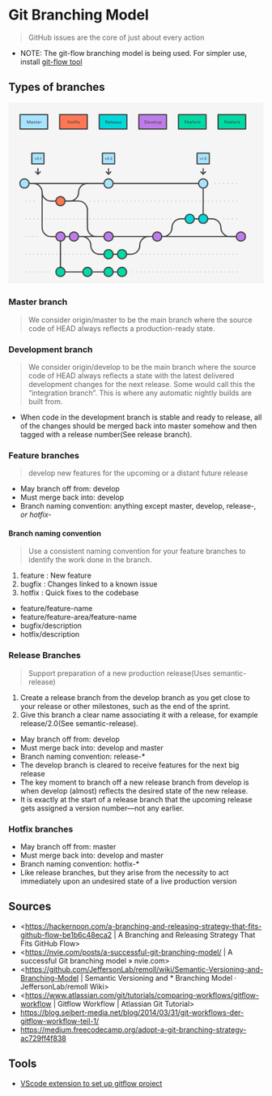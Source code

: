 # Git Branching Model

> GitHub issues are the core of just about every action

* NOTE: The git-flow branching model is being used. For simpler use, install [git-flow tool](https://github.com/petervanderdoes/gitflow-avh)

## Types of branches

![gitflow](../../img/gitflow.png)

### Master branch

> We consider origin/master to be the main branch where the source code of HEAD always reflects a production-ready state.

### Development branch

> We consider origin/develop to be the main branch where the source code of HEAD always reflects a state with the latest delivered development changes for the next release. Some would call this the “integration branch”. This is where any automatic nightly builds are built from.

* When code in the development branch is stable and ready to release, all of the changes should be merged back into master somehow and then tagged with a release number(See release branch).

### Feature branches

> develop new features for the upcoming or a distant future release

* May branch off from: develop
* Must merge back into: develop
* Branch naming convention: anything except master, develop, release-*, or hotfix-*

#### Branch naming convention

> Use a consistent naming convention for your feature branches to identify the work done in the branch.

1. feature : New feature
2. bugfix : Changes linked to a known issue
3. hotfix : Quick fixes to the codebase

* feature/feature-name
* feature/feature-area/feature-name
* bugfix/description
* hotfix/description

### Release Branches

> Support preparation of a new production release(Uses semantic-release)

1. Create a release branch from the develop branch as you get close to your release or other milestones, such as the end of the sprint.
2. Give this branch a clear name associating it with a release, for example release/2.0(See semantic-release).

* May branch off from: develop
* Must merge back into: develop and master
* Branch naming convention: release-*
* The develop branch is cleared to receive features for the next big release
* The key moment to branch off a new release branch from develop is when develop (almost) reflects the desired state of the new release.
* It is exactly at the start of a release branch that the upcoming release gets assigned a version number—not any earlier.

### Hotfix branches

* May branch off from: master
* Must merge back into: develop and master
* Branch naming convention: hotfix-*
* Like release branches, but they arise from the necessity to act immediately upon an undesired state of a live production version

## Sources

* <https://hackernoon.com/a-branching-and-releasing-strategy-that-fits-github-flow-be1b6c48eca2 | A Branching and Releasing Strategy That Fits GitHub Flow>
* <https://nvie.com/posts/a-successful-git-branching-model/ | A successful Git branching model » nvie.com>
* <https://github.com/JeffersonLab/remoll/wiki/Semantic-Versioning-and-Branching-Model | Semantic Versioning and * Branching Model · JeffersonLab/remoll Wiki>
* <https://www.atlassian.com/git/tutorials/comparing-workflows/gitflow-workflow | Gitflow Workflow | Atlassian Git Tutorial>
* <https://blog.seibert-media.net/blog/2014/03/31/git-workflows-der-gitflow-workflow-teil-1/>
* <https://medium.freecodecamp.org/adopt-a-git-branching-strategy-ac729ff4f838>

## Tools

* [VScode extension to set up gitflow project](https://marketplace.visualstudio.com/items?itemName=vector-of-bool.gitflow)